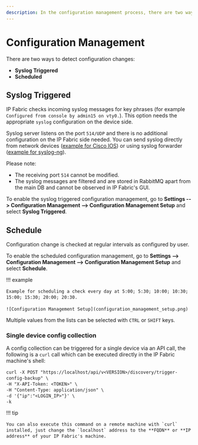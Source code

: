 ```yaml
---
description: In the configuration management process, there are two ways to detect configuration changes.
---
```


# Configuration Management

There are two ways to detect configuration changes:

- **Syslog Triggered**
- **Scheduled**

## Syslog Triggered

IP Fabric checks incoming syslog messages for key phrases (for example `Configured from console by admin15 on vty0.`). This option needs the appropriate `syslog` configuration on the device side.

Syslog server listens on the port `514/UDP` and there is no additional configuration on the IP Fabric side needed. You can send syslog directly from network devices ([example for Cisco IOS](https://community.cisco.com/t5/network-architecture-documents/how-to-configure-logging-in-cisco-ios/tac-p/3132436))
or using syslog forwarder ([example for syslog-ng](https://support.symantec.com/en_US/article.TECH92854.html)).

Please note:

- The receiving port `514` cannot be modified.
- The syslog messages are filtered and are stored in RabbitMQ apart from the main DB and cannot be observed in IP Fabric's GUI.

To enable the syslog triggered configuration management, go to **Settings --> Configuration Management --> Configuration Management Setup** and select **Syslog Triggered**.

## Schedule

Configuration change is checked at regular intervals as configured by user.

To enable the scheduled configuration management, go to **Settings --> Configuration Management --> Configuration Management Setup** and select **Schedule**.

!!! example

    Example for scheduling a check every day at 5:00; 5:30; 10:00; 10:30; 15:00; 15:30; 20:00; 20:30.

    ![Configuration Management Setup](configuration_management_setup.png)

Multiple values from the lists can be selected with `CTRL` or `SHIFT` keys.

### Single device config collection

A config collection can be triggered for a single device via an API call, the following is a `curl` call which can be executed directly in the IP Fabric machine's shell:

```shell
curl -X POST "https://localhost/api/v<VERSION>/discovery/trigger-config-backup" \
-H "X-API-Token: <TOKEN>" \
-H "Content-Type: application/json" \
-d '{"ip":"<LOGIN_IP>"}' \
-k
```

!!! tip

    You can also execute this command on a remote machine with `curl` installed, just change the `localhost` address to the **FQDN** or **IP address** of your IP Fabric's machine.
